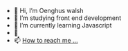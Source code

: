 - 👋 Hi, I’m Oenghus walsh
- 👀 I’m studying front end development
- 🌱 I’m currently learning Javascript
- 💞️ 
- 📫 [How to reach me ...](https://www.linkedin.com/in/oenghus-walsh-494b1499/?lipi=urn%3Ali%3Apage%3Ad_flagship3_feed%3BRUJi51bQQpq2xUHWp3vSqQ%3D%3D)


